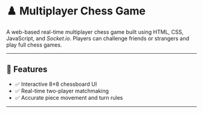 # ♟️ Multiplayer Chess Game

A web-based real-time multiplayer chess game built using HTML, CSS, JavaScript, and *Socket.io*. Players can challenge friends or strangers and play full chess games.

---

## 🧠 Features

- ✅ Interactive 8×8 chessboard UI
- ✅ Real-time two-player matchmaking
- ✅ Accurate piece movement and turn rules

---
